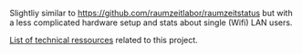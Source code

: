 Slightliy similar to  https://github.com/raumzeitlabor/raumzeitstatus but with a less complicated hardware setup and stats about single (Wifi) LAN users. 

[List of technical ressources](resources.md) related to this project.
